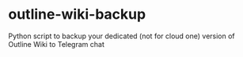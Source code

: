 # outline-wiki-backup
Python script to backup your dedicated (not for cloud one) version of Outline Wiki to Telegram chat
